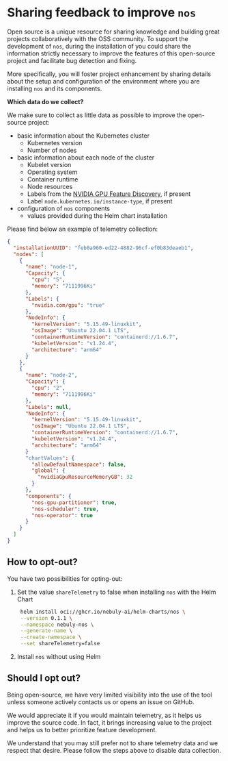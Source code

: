 # Sharing feedback to improve `nos`

Open source is a unique resource for sharing knowledge and building great projects collaboratively with the OSS
community. To support the development of `nos`, during the installation of you could share the information
strictly necessary to improve the features of this open-source project and facilitate bug detection and fixing.

More specifically, you will foster project enhancement by sharing details
about the setup and configuration of the environment where you are installing `nos` and its components.

**Which data do we collect?**

We make sure to collect as little data as possible to improve the open-source project:

- basic information about the Kubernetes cluster
    - Kubernetes version
    - Number of nodes
- basic information about each node of the cluster
    - Kubelet version
    - Operating system
    - Container runtime
    - Node resources
    - Labels from the [NVIDIA GPU Feature Discovery](https://github.com/NVIDIA/gpu-feature-discovery), if present
    - Label `node.kubernetes.io/instance-type`, if present
- configuration of `nos` components
    - values provided during the Helm chart installation

Please find below an example of telemetry collection:

```json
{
  "installationUUID": "feb0a960-ed22-4882-96cf-ef0b83deaeb1",
  "nodes": [
    {
      "name": "node-1",
      "Capacity": {
        "cpu": "5",
        "memory": "7111996Ki"
      },
      "Labels": {
        "nvidia.com/gpu": "true"
      },
      "NodeInfo": {
        "kernelVersion": "5.15.49-linuxkit",
        "osImage": "Ubuntu 22.04.1 LTS",
        "containerRuntimeVersion": "containerd://1.6.7",
        "kubeletVersion": "v1.24.4",
        "architecture": "arm64"
      }
    },
    {
      "name": "node-2",
      "Capacity": {
        "cpu": "2",
        "memory": "7111996Ki"
      },
      "Labels": null,
      "NodeInfo": {
        "kernelVersion": "5.15.49-linuxkit",
        "osImage": "Ubuntu 22.04.1 LTS",
        "containerRuntimeVersion": "containerd://1.6.7",
        "kubeletVersion": "v1.24.4",
        "architecture": "arm64"
      }
      "chartValues": {
        "allowDefaultNamespace": false,
        "global": {
          "nvidiaGpuResourceMemoryGB": 32
        }
      },
      "components": {
        "nos-gpu-partitioner": true,
        "nos-scheduler": true,
        "nos-operator": true
      }
    }
  ]
}
```

## How to opt-out?
You have two possibilities for opting-out:

1. Set the value `shareTelemetry` to false when installing `nos` with the Helm Chart
   ```bash
    helm install oci://ghcr.io/nebuly-ai/helm-charts/nos \
    --version 0.1.1 \
    --namespace nebuly-nos \
    --generate-name \
    --create-namespace \
    --set shareTelemetry=false
   ```
2. Install `nos` without using Helm


## Should I opt out?

Being open-source, we have very limited visibility into the use of the tool unless someone actively contacts us or opens
an issue on GitHub.

We would appreciate it if you would maintain telemetry, as it helps us improve the source code. In fact, it brings
increasing value to the project and helps us to better prioritize feature development.

We understand that you may still prefer not to share telemetry data and we respect that desire. Please follow the steps
above to disable data collection.
